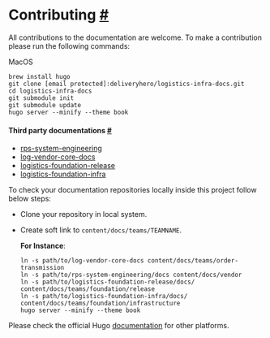 Contributing [#](#contributing)
===============================

All contributions to the documentation are welcome. To make a contribution please run the following commands:

MacOS

    brew install hugo
    git clone [email protected]:deliveryhero/logistics-infra-docs.git
    cd logistics-infra-docs
    git submodule init
    git submodule update
    hugo server --minify --theme book


#### Third party documentations [#](#third-party-documentations)

*   [rps-system-engineering](https://github.com/deliveryhero/rps-system-engineering)
*   [log-vendor-core-docs](https://github.com/deliveryhero/log-vendor-core-docs)
*   [logistics-foundation-release](https://github.com/deliveryhero/logistics-foundation-release/tree/main/docs)
*   [logistics-foundation-infra](https://github.com/deliveryhero/logistics-foundation-infra/tree/main/docs)

To check your documentation repositories locally inside this project follow below steps:

*   Clone your repository in local system.

*   Create soft link to `content/docs/teams/TEAMNAME`.

    **For Instance**:

        ln -s path/to/log-vendor-core-docs content/docs/teams/order-transmission
        ln -s path/to/rps-system-engineering/docs content/docs/vendor
        ln -s path/to/logistics-foundation-release/docs/ content/docs/teams/foundation/release
        ln -s path/to/logistics-foundation-infra/docs/ content/docs/teams/foundation/infrastructure
        hugo server --minify --theme book



Please check the official Hugo [documentation](https://gohugo.io/getting-started/installing/) for other platforms.